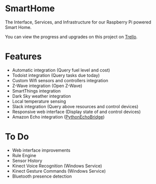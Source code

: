 # SmartHome
The Interface, Services, and Infrastructure for our Raspberry Pi powered Smart Home.

You can view the progress and upgrades on this project on [Trello](https://trello.com/b/tEcFP1E7/smart-home-customization).

# Features
- Automatic integration (Query fuel level and cost)
- Todoist integration (Query tasks due today)
- Custom Wifi sensors and controllers integration
- Z-Wave integration (Open Z-Wave)
- SmartThings integration
- Dark Sky weather integration
- Local temperature sensing
- Slack integration (Query above resources and control devices)
- Responsive web interface (Display state of and control devices)
- Amazon Echo integration ([PythonEchoBridge](https://github.com/KyleARector/PythonEchoBridge))

# To Do
- Web interface improvements
- Rule Engine
- Sensor History
- Kinect Voice Recognition (Windows Service)
- Kinect Gesture Commands (Windows Service)
- Bluetooth presence detection
